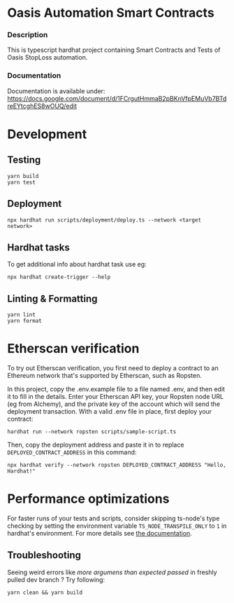 # Oasis Automation Smart Contracts

### Description

This is typescript hardhat project containing Smart Contracts and Tests of Oasis StopLoss automation.

### Documentation

Documentation is available under:
https://docs.google.com/document/d/1FCrgutHmmaB2pBKnVfpEMuVb7BTdreEYtcghES8wOUQ/edit

# Development

## Testing

```shell
yarn build
yarn test
```

## Deployment

```shell
npx hardhat run scripts/deployment/deploy.ts --network <target network>
```
## Hardhat tasks

To get additional info about hardhat task use eg:
```shell
npx hardhat create-trigger --help
```

## Linting & Formatting

```shell
yarn lint
yarn format
```

# Etherscan verification

To try out Etherscan verification, you first need to deploy a contract to an Ethereum network that's supported by Etherscan, such as Ropsten.

In this project, copy the .env.example file to a file named .env, and then edit it to fill in the details. Enter your Etherscan API key, your Ropsten node URL (eg from Alchemy), and the private key of the account which will send the deployment transaction. With a valid .env file in place, first deploy your contract:

```shell
hardhat run --network ropsten scripts/sample-script.ts
```

Then, copy the deployment address and paste it in to replace `DEPLOYED_CONTRACT_ADDRESS` in this command:

```shell
npx hardhat verify --network ropsten DEPLOYED_CONTRACT_ADDRESS "Hello, Hardhat!"
```

# Performance optimizations

For faster runs of your tests and scripts, consider skipping ts-node's type checking by setting the environment variable `TS_NODE_TRANSPILE_ONLY` to `1` in hardhat's environment. For more details see [the documentation](https://hardhat.org/guides/typescript.html#performance-optimizations).

## Troubleshooting

Seeing weird errors like _more argumens than expected passed_ in freshly pulled dev branch ?
Try following:
```shell
yarn clean && yarn build
```
